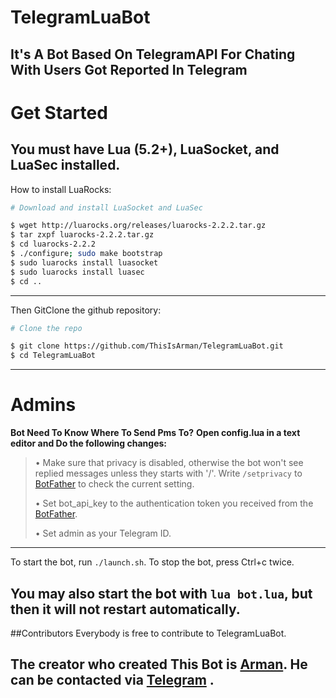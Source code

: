 # TelegramLuaBot
It's A Bot Based On TelegramAPI For Chating With Users Got Reported In Telegram
--------------------------------
# Get Started
You **must** have Lua (5.2+), LuaSocket, and LuaSec installed.
-------------------------------
How to install LuaRocks:
```bash
# Download and install LuaSocket and LuaSec

$ wget http://luarocks.org/releases/luarocks-2.2.2.tar.gz
$ tar zxpf luarocks-2.2.2.tar.gz
$ cd luarocks-2.2.2
$ ./configure; sudo make bootstrap
$ sudo luarocks install luasocket
$ sudo luarocks install luasec
$ cd ..
```
----------------------------
Then GitClone the github repository:
```bash
# Clone the repo

$ git clone https://github.com/ThisIsArman/TelegramLuaBot.git
$ cd TelegramLuaBot
```
---------------------------
# Admins
**Bot Need To Know Where To Send Pms To?**
**Open config.lua in a text editor and Do the following changes:**
> • Make sure that privacy is disabled, otherwise the bot won't see replied messages unless they starts with '/'. Write `/setprivacy` to [BotFather](http://telegram.me/BotFather) to check the current setting.
>
> • Set bot_api_key to the authentication token you received from the [BotFather](http://telegram.me/BotFather).
>
> • Set admin as your Telegram ID.
------------------------
To start the bot, run `./launch.sh`. To stop the bot, press Ctrl+c twice.

You may also start the bot with `lua bot.lua`, but then it will not restart automatically.
-----------------------
##Contributors
Everybody is free to contribute to TelegramLuaBot.

The creator who created This Bot is [Arman](http://github.com/thisisarman). He can be contacted via [Telegram](http://telegram.me/thisisarman) .
-----------------------

